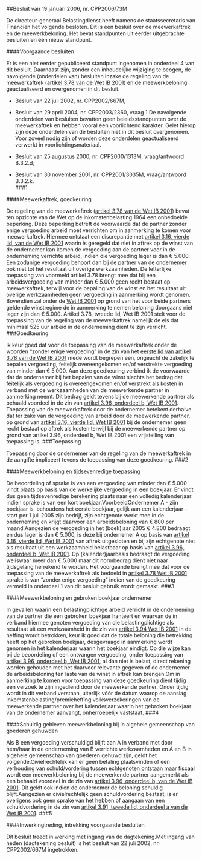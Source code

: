 <meta http-equiv='Content-Type' content='text/html; charset=utf-8' />

##Besluit van 19 januari 2006, nr. CPP2006/73M

De directeur-generaal Belastingdienst heeft namens de staatssecretaris van Financiën het volgende besloten.    Dit is een besluit over de meewerkaftrek en de meewerkbeloning. Het bevat standpunten uit eerder uitgebrachte besluiten en één nieuw standpunt.  

####Voorgaande besluiten

Er is een niet eerder gepubliceerd standpunt ingenomen in onderdeel 4 van dit besluit. Daarnaast zijn, zonder een inhoudelijke wijziging te beogen, de navolgende (onderdelen van) besluiten inzake de regeling van de meewerkaftrek ([artikel 3.78 van de Wet IB 2001](../../../../../../../../../wet/wet/inkomstenbelasting/2001/BWBR0011353/README.md)) en de meewerkbeloning geactualiseerd en overgenomen in dit besluit.

- Besluit van 22 juli 2002, nr. CPP2002/667M,

- Besluit van 29 april 2004, nr. CPP2003/2360, vraag 1.De navolgende onderdelen van besluiten bevatten geen beleidsstandpunten over de meewerkaftrek en hebben vooral een voorlichtend karakter. Gelet hierop zijn deze onderdelen van de besluiten niet in dit besluit overgenomen. Voor zoveel nodig zijn of worden deze onderdelen geactualiseerd verwerkt in voorlichtingsmateriaal.

- Besluit van 25 augustus 2000, nr. CPP2000/1313M, vraag/antwoord B.3.2.d, 

- Besluit van 30 november 2001, nr. CPP2001/3035M, vraag/antwoord B.3.2.k.  
###1 

####Meewerkaftrek, goedkeuring

De regeling van de meewerkaftrek ([artikel 3.78 van de Wet IB 2001](../../../../../../../../../wet/wet/inkomstenbelasting/2001/BWBR0011353/README.md)) bevat ten opzichte van de Wet op de inkomstenbelasting 1964 een onbedoelde beperking. Deze beperking betreft de voorwaarde dat de partner zonder enige vergoeding arbeid moet verrichten om in aanmerking te komen voor meewerkaftrek. Hiermee ontstaat een discrepantie met [artikel 3.16, vierde lid, van de Wet IB 2001](../../../../../../../../../wet/wet/inkomstenbelasting/2001/BWBR0011353/README.md) waarin is geregeld dat niet in aftrek op de winst van de ondernemer kan komen de vergoeding aan de partner voor in de onderneming verrichte arbeid, indien die vergoeding lager is dan € 5.000. Een zodanige vergoeding behoort dan bij de partner van de ondernemer ook niet tot het resultaat uit overige werkzaamheden. De letterlijke toepassing van voormeld artikel 3.78 brengt mee dat bij een arbeidsvergoeding van minder dan € 5.000 geen recht bestaat op meewerkaftrek, terwijl voor de bepaling van de winst en het resultaat uit overige werkzaamheden geen vergoeding in aanmerking wordt genomen. Bovendien zal onder de [Wet IB 2001](../../../../../../../../../wet/wet/inkomstenbelasting/2001/BWBR0011353/README.md) op grond van het voor beide partners geldende winstregime de in aanmerking te nemen beloning doorgaans niet lager zijn dan € 5.000. Artikel 3.78, tweede lid, Wet IB 2001 stelt voor de toepassing van de regeling van de meewerkaftrek namelijk de eis dat minimaal 525 uur arbeid in de onderneming dient te zijn verricht. 
###Goedkeuring

Ik keur goed dat voor de toepassing van de meewerkaftrek onder de woorden “zonder enige vergoeding” in de zin van het [eerste lid van artikel 3.78 van de Wet IB 2001](../../../../../../../../../wet/wet/inkomstenbelasting/2001/BWBR0011353/README.md) mede wordt begrepen een, ongeacht de zakelijk te bepalen vergoeding, feitelijk overeengekomen en/of verstrekte vergoeding van minder dan € 5.000. Aan deze goedkeuring verbind ik de voorwaarde dat de ondernemer bij het bepalen van de winst slechts het bedrag dat feitelijk als vergoeding is overeengekomen en/of verstrekt als kosten in verband met de werkzaamheden van de meewerkende partner in aanmerking neemt. Dit bedrag geldt tevens bij de meewerkende partner als behaald voordeel in de zin van [artikel 3.96, onderdeel b, Wet IB 2001](../../../../../../../../../wet/wet/inkomstenbelasting/2001/BWBR0011353/README.md). Toepassing van de meewerkaftrek door de ondernemer betekent derhalve dat ter zake van de vergoeding van arbeid door de meewerkende partner, op grond van [artikel 3.16, vierde lid, Wet IB 2001](../../../../../../../../../wet/wet/inkomstenbelasting/2001/BWBR0011353/README.md) bij de ondernemer geen recht bestaat op aftrek als kosten terwijl bij de meewerkende partner op grond van artikel 3.96, onderdeel b, Wet IB 2001 een vrijstelling van toepassing is. 
###Toepassing 

Toepassing door de ondernemer van de regeling van de meewerkaftrek in de aangifte impliceert tevens de toepassing van deze goedkeuring.
###2 

####Meewerkbeloning en tijdsevenredige toepassing

De beoordeling of sprake is van een vergoeding van minder dan € 5.000 vindt plaats op basis van de werkelijke vergoeding in een boekjaar. Er vindt dus geen tijdsevenredige berekening plaats naar een volledig kalenderjaar indien sprake is van een kort boekjaar.VoorbeeldOndernemer A - zijn boekjaar is, behoudens het eerste boekjaar, gelijk aan een kalenderjaar - start per 1 juli 2005 zijn bedrijf, zijn echtgenote werkt mee in de onderneming en krijgt daarvoor een arbeidsbeloning van € 800 per maand.Aangezien de vergoeding in het (boek)jaar 2005 € 4.800 bedraagt en dus lager is dan € 5.000, is deze bij ondernemer A op basis van [artikel 3.16, vierde lid, Wet IB 2001](../../../../../../../../../wet/wet/inkomstenbelasting/2001/BWBR0011353/README.md) van aftrek uitgesloten en bij zijn echtgenote niet als resultaat uit een werkzaamheid belastbaar op basis van [artikel 3.96, onderdeel b, Wet IB 2001](../../../../../../../../../wet/wet/inkomstenbelasting/2001/BWBR0011353/README.md). Op (kalender)jaarbasis bedraagt de vergoeding weliswaar meer dan € 5.000 maar dit normbedrag dient niet naar tijdsgelang herrekend te worden. Het voorgaande brengt mee dat voor de toepassing van de meewerkaftrek als bedoeld in [artikel 3.78 Wet IB 2001](../../../../../../../../../wet/wet/inkomstenbelasting/2001/BWBR0011353/README.md) sprake is van “zonder enige vergoeding” indien van de goedkeuring vermeld in onderdeel 1 van dit besluit gebruik wordt gemaakt.
###3 

####Meewerkbeloning en gebroken boekjaar ondernemer

In gevallen waarin een belastingplichtige arbeid verricht in de onderneming van de partner die een gebroken boekjaar hanteert en waarvan de in verband hiermee genoten vergoeding van die belastingplichtige als resultaat uit een werkzaamheid in de zin van [artikel 3.94 Wet IB 2001](../../../../../../../../../wet/wet/inkomstenbelasting/2001/BWBR0011353/README.md) in de heffing wordt betrokken, keur ik goed dat de totale beloning die betrekking heeft op het gebroken boekjaar, desgevraagd in aanmerking wordt genomen in het kalenderjaar waarin het boekjaar eindigt. Op die wijze kan bij de beoordeling of een ontvangen vergoeding, onder toepassing van [artikel 3.96, onderdeel b, Wet IB 2001](../../../../../../../../../wet/wet/inkomstenbelasting/2001/BWBR0011353/README.md), al dan niet is belast, direct rekening worden gehouden met het daarvoor relevante gegeven of de ondernemer de arbeidsbeloning ten laste van de winst in aftrek kan brengen.Om in aanmerking te komen voor toepassing van deze goedkeuring dient tijdig een verzoek te zijn ingediend door de meewerkende partner. Onder tijdig wordt in dit verband verstaan, uiterlijk vóór de datum waarop de aanslag inkomstenbelasting/premieheffing volksverzekeringen van de meewerkende partner over het kalenderjaar waarin het gebroken boekjaar van de ondernemer aanvangt, onherroepelijk vaststaat.
###4 

####Schuldig gebleven meewerkbeloning bij in algehele gemeenschap van goederen gehuwden

Als B een vergoeding verschuldigd blijft aan A in verband met door hem/haar in de onderneming van B verrichte werkzaamheden en A en B in algehele gemeenschap van goederen gehuwd zijn, geldt het volgende.Civielrechtelijk kan er geen betaling plaatsvinden of een verhouding van schuld/vordering tussen echtgenoten ontstaan maar fiscaal wordt een meewerkbeloning bij de meewerkende partner aangemerkt als een behaald voordeel in de zin van [artikel 3.96, onderdeel b, van de Wet IB 2001](../../../../../../../../../wet/wet/inkomstenbelasting/2001/BWBR0011353/README.md). Dit geldt ook indien de ondernemer de beloning schuldig blijft.Aangezien er civielrechtelijk geen schuldvordering bestaat, is er overigens ook geen sprake van het hebben of aangaan van een schuldvordering in de zin van [artikel 3.91, tweede lid, onderdeel a van de Wet IB 2001](../../../../../../../../../wet/wet/inkomstenbelasting/2001/BWBR0011353/README.md).
###5 

####Inwerkingtreding, intrekking voorgaande besluiten

Dit besluit treedt in werking met ingang van de dagtekening.Met ingang van heden (dagtekening besluit) is het besluit van 22 juli 2002, nr. CPP2002/667M ingetrokken.   
